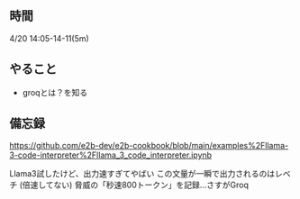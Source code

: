 


## 時間

4/20 14:05-14-11(5m)

## やること

- groqとは？を知る

## 備忘録

https://github.com/e2b-dev/e2b-cookbook/blob/main/examples%2Fllama-3-code-interpreter%2Fllama_3_code_interpreter.ipynb

Llama3試したけど、出力速すぎてやばい
この文量が一瞬で出力されるのはレベチ (倍速してない)
脅威の「秒速800トークン」を記録...さすがGroq